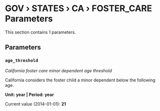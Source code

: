 # GOV › STATES › CA › FOSTER_CARE Parameters

This section contains 1 parameters.

## Parameters

### `age_threshold`
*California foster care minor dependent age threshold*

California considers the foster child a minor dependent below the following age.

**Unit: year | Period: year**

Current value (2014-01-01): **21**

